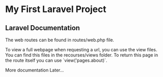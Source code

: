 # My First Laravel Project

## Laravel Documentation

The web routes can be found in routes/web.php file.

To view a full webpage when requesting a url, you can use the view files. You can find this files in the recourses/views folder.
To return this page in the route itself you can use ´view('pages.about)´.

More  documentation Later...
